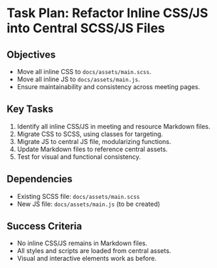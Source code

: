 <!-- markdownlint-disable-file -->

# Task Plan: Refactor Inline CSS/JS into Central SCSS/JS Files

## Objectives

- Move all inline CSS to `docs/assets/main.scss`.
- Move all inline JS to `docs/assets/main.js`.
- Ensure maintainability and consistency across meeting pages.

## Key Tasks

1. Identify all inline CSS/JS in meeting and resource Markdown files.
2. Migrate CSS to SCSS, using classes for targeting.
3. Migrate JS to central JS file, modularizing functions.
4. Update Markdown files to reference central assets.
5. Test for visual and functional consistency.

## Dependencies

- Existing SCSS file: `docs/assets/main.scss`
- New JS file: `docs/assets/main.js` (to be created)

## Success Criteria

- No inline CSS/JS remains in Markdown files.
- All styles and scripts are loaded from central assets.
- Visual and interactive elements work as before.
